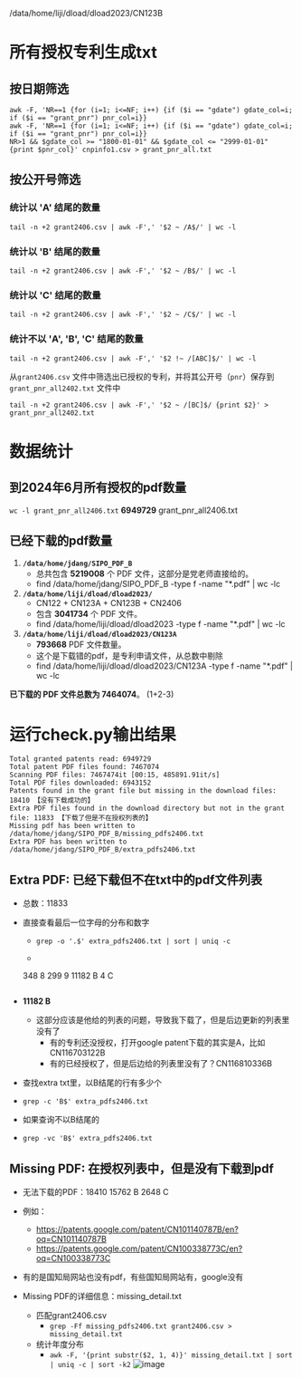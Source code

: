/data/home/liji/dload/dload2023/CN123B



# 所有授权专利生成txt

## 按日期筛选

```
awk -F, 'NR==1 {for (i=1; i<=NF; i++) {if ($i == "gdate") gdate_col=i; if ($i == "grant_pnr") pnr_col=i}} 
awk -F, 'NR==1 {for (i=1; i<=NF; i++) {if ($i == "gdate") gdate_col=i; if ($i == "grant_pnr") pnr_col=i}} 
NR>1 && $gdate_col >= "1800-01-01" && $gdate_col <= "2999-01-01" {print $pnr_col}' cnpinfo1.csv > grant_pnr_all.txt
```

## 按公开号筛选

### 统计以 'A' 结尾的数量
`tail -n +2 grant2406.csv | awk -F',' '$2 ~ /A$/' | wc -l`

### 统计以 'B' 结尾的数量
`tail -n +2 grant2406.csv | awk -F',' '$2 ~ /B$/' | wc -l`

### 统计以 'C' 结尾的数量
`tail -n +2 grant2406.csv | awk -F',' '$2 ~ /C$/' | wc -l`

### 统计不以 'A', 'B', 'C' 结尾的数量
`tail -n +2 grant2406.csv | awk -F',' '$2 !~ /[ABC]$/' | wc -l`


从`grant2406.csv` 文件中筛选出已授权的专利，并将其公开号（`pnr`）保存到 `grant_pnr_all2402.txt` 文件中

`tail -n +2 grant2406.csv | awk -F',' '$2 ~ /[BC]$/ {print $2}' > grant_pnr_all2402.txt`




# 数据统计

## 到2024年6月所有授权的pdf数量
`wc -l grant_pnr_all2406.txt`
**6949729** grant_pnr_all2406.txt

## 已经下载的pdf数量
1. **`/data/home/jdang/SIPO_PDF_B`**
   - 总共包含 **5219008** 个 PDF 文件，这部分是党老师直接给的。
   - find /data/home/jdang/SIPO_PDF_B -type f -name "*.pdf" | wc -lc
2. **`/data/home/liji/dload/dload2023/`**
   - CN122 + CN123A + CN123B + CN2406
   - 包含 **3041734** 个 PDF 文件。
   - find /data/home/liji/dload/dload2023 -type f -name "*.pdf" | wc -lc
3. **`/data/home/liji/dload/dload2023/CN123A`**
   - **793668** PDF 文件数量。
   - 这个是下载错的pdf，是专利申请文件，从总数中剔除
   - find /data/home/liji/dload/dload2023/CN123A -type f -name "*.pdf" | wc -lc

**已下载的 PDF 文件总数为 7464074**。 (1+2-3)



# 运行check.py输出结果

```
Total granted patents read: 6949729
Total patent PDF files found: 7467074
Scanning PDF files: 7467474it [00:15, 485891.91it/s]
Total PDF files downloaded: 6943152
Patents found in the grant file but missing in the download files: 18410 【没有下载成功的】
Extra PDF files found in the download directory but not in the grant file: 11833 【下载了但是不在授权列表的】
Missing pdf has been written to /data/home/jdang/SIPO_PDF_B/missing_pdfs2406.txt
Extra PDF has been written to /data/home/jdang/SIPO_PDF_B/extra_pdfs2406.txt

```

## Extra PDF: 已经下载但不在txt中的pdf文件列表

- 总数：11833
- 直接查看最后一位字母的分布和数字
   - `grep -o '.$' extra_pdfs2406.txt | sort | uniq -c`
   - ```
    348 8
    299 9
  11182 B
      4 C
  ```

- **11182 B**
  - 这部分应该是他给的列表的问题，导致我下载了，但是后边更新的列表里没有了
     - 有的专利还没授权，打开google patent下载的其实是A，比如CN116703122B
     - 有的已经授权了，但是后边给的列表里没有了？CN116810336B

- 查找extra txt里，以B结尾的行有多少个
- `grep -c 'B$' extra_pdfs2406.txt`
- 如果查询不以B结尾的
- `grep -vc 'B$' extra_pdfs2406.txt` 


## Missing PDF: 在授权列表中，但是没有下载到pdf

- 无法下载的PDF：18410
  15762 B
   2648 C

- 例如：
  - https://patents.google.com/patent/CN101140787B/en?oq=CN101140787B
  - https://patents.google.com/patent/CN100338773C/en?oq=CN100338773C
 
- 有的是国知局网站也没有pdf，有些国知局网站有，google没有

- Missing PDF的详细信息：missing_detail.txt
   - 匹配grant2406.csv
      - `grep -Ff missing_pdfs2406.txt grant2406.csv > missing_detail.txt`
   - 统计年度分布
      - `awk -F, '{print substr($2, 1, 4)}' missing_detail.txt | sort | uniq -c | sort -k2`
![image](https://github.com/user-attachments/assets/a7c4cce6-cffe-4cb5-89a1-dc9a504cd91f)


